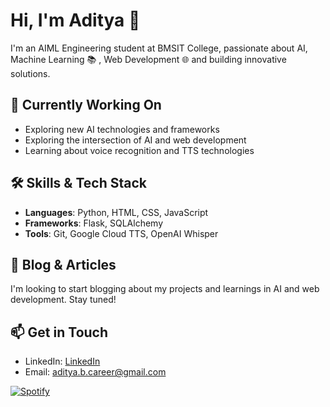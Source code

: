 # Hi, I'm Aditya 👋

I'm an AIML Engineering student at BMSIT College, passionate about AI, Machine Learning 📚 , Web Development 🌐 and building innovative solutions.

## 🔭 Currently Working On
- Exploring new AI technologies and frameworks
- Exploring the intersection of AI and web development
- Learning about voice recognition and TTS technologies

## 🛠️ Skills & Tech Stack
- **Languages**: Python, HTML, CSS, JavaScript
- **Frameworks**: Flask, SQLAlchemy
- **Tools**: Git, Google Cloud TTS, OpenAI Whisper

## 📝 Blog & Articles
I'm looking to start blogging about my projects and learnings in AI and web development. Stay tuned!

## 📫 Get in Touch
- LinkedIn: [LinkedIn](https://www.linkedin.com/in/aditya-b-27466921a?utm_source=share&utm_campaign=share_via&utm_content=profile&utm_medium=android_app )
- Email: aditya.b.career@gmail.com
  
[![Spotify](https://spotify-now-playing-seven.vercel.app/api/spotify)](https://open.spotify.com/user/31mhv4fkur3yh3wr7lpuyhlxf3iu?si=E9puhtGcT3ScFFZ1oNXZKA)
